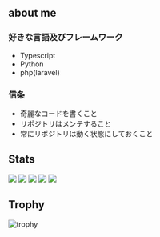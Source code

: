 ## about me

### 好きな言語及びフレームワーク
* Typescript
* Python
* php(laravel)


### 信条
* 奇麗なコードを書くこと
* リポジトリはメンテすること
* 常にリポジトリは動く状態にしておくこと

## Stats
![](http://github-profile-summary-cards.vercel.app/api/cards/profile-details?username=0num4&theme=gruvbox)
![](http://github-profile-summary-cards.vercel.app/api/cards/repos-per-language?username=0num4&theme=gruvbox)
![](http://github-profile-summary-cards.vercel.app/api/cards/most-commit-language?username=0num4&theme=gruvbox)
![](http://github-profile-summary-cards.vercel.app/api/cards/stats?username=0num4&theme=gruvbox)
![](http://github-profile-summary-cards.vercel.app/api/cards/productive-time?username=0num4&theme=gruvbox&utcOffset=9)

## Trophy
![trophy](https://github-profile-trophy.vercel.app/?username=0num4&theme=gruvbox&rank=-C,-B)


<!--
**0num4/0num4** is a ✨ _special_ ✨ repository because its `README.md` (this file) appears on your GitHub profile.

Here are some ideas to get you started:

- 🔭 I’m currently working on ...
- 🌱 I’m currently learning ...
- 👯 I’m looking to collaborate on ...
- 🤔 I’m looking for help with ...
- 💬 Ask me about ...
- 📫 How to reach me: ...
- 😄 Pronouns: ...
- ⚡ Fun fact: ...
-->
